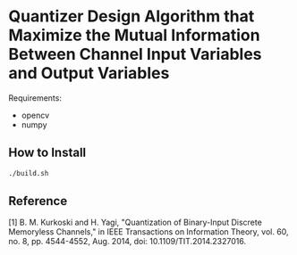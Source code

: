 # Quantizer Design Algorithm that Maximize the Mutual Information Between Channel Input Variables and Output Variables

Requirements:
- opencv
- numpy


## How to Install

```bash
./build.sh
```
## Reference
[1] B. M. Kurkoski and H. Yagi, "Quantization of Binary-Input Discrete Memoryless Channels," in IEEE Transactions on Information Theory, vol. 60, no. 8, pp. 4544-4552, Aug. 2014, doi: 10.1109/TIT.2014.2327016.